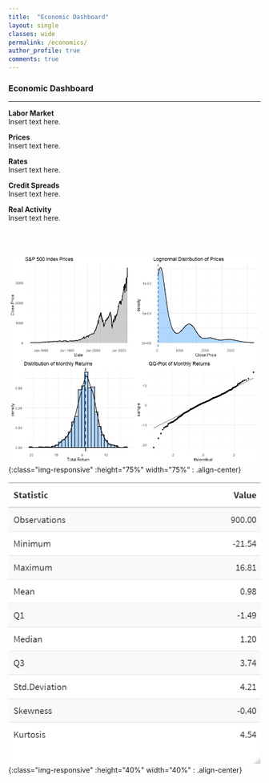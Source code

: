 ```yaml
---
title:  "Economic Dashboard"
layout: single
classes: wide
permalink: /economics/
author_profile: true
comments: true
---
```


### Economic Dashboard
---
**Labor Market**<br>
Insert text here.
<br>

**Prices**<br>
Insert text here.
<br>

**Rates**<br>
Insert text here.
<br>

**Credit Spreads**<br>
Insert text here.
<br>

**Real Activity**<br>
Insert text here.
<br>

<br><br><br>
![S&P500 Plots](/assets/S&P500_Plot.jpeg/){:class="img-responsive" :height="75%" width="75%" : .align-center}<br><br>
![S&P500 Summary Stats](/assets/S&P500_monthly_summary_stats.jpeg/){:class="img-responsive" :height="40%" width="40%" : .align-center}<br><br>
